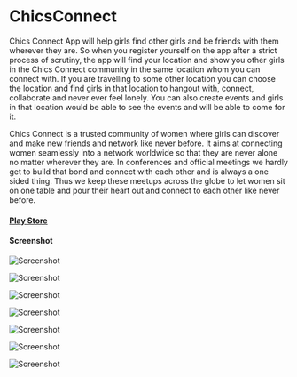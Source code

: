 # ChicsConnect
Chics Connect App will help girls find other girls and be friends with them wherever they are.
So when you register yourself on the app after a strict process of scrutiny, the app will find your location and show you other girls in the Chics Connect community in the same location whom you can connect with. If you are travelling to some other location you can choose the location and find girls in that location to hangout with, connect, collaborate and never ever feel lonely. You can also create events and girls in that location would be able to see the events and will be able to come for it.

Chics Connect is a trusted community of women where girls can discover and make new friends and network like never before. It aims at connecting women seamlessly into a network worldwide so that they are never alone no matter wherever they are.
In conferences and official meetings we hardly get to build that bond and connect with each other and is always a one sided thing. Thus we keep these meetups across the globe to let women sit on one table and pour their heart out and connect to each other like never before.

#### [Play Store](https://play.google.com/store/apps/details?id=and.com.chicsconnect)

#### Screenshot
![Screenshot](https://raw.github.com/anandwana001/ChicsConnect/Screenshots/logo.png)

![Screenshot](https://raw.github.com/anandwana001/ChicsConnect/Screenshots/FirstScreen.png)

![Screenshot](https://raw.github.com/anandwana001/ChicsConnect/Screenshots/Screenshot_2017-10-05-05-48-15-242_and.com.chicsconnect)

![Screenshot](https://raw.github.com/anandwana001/ChicsConnect/Screenshots/Screenshot_2017-09-23-18-32-47-877_com.chicsconnect.png)

![Screenshot](https://raw.github.com/anandwana001/ChicsConnect/Screenshots/Screenshot_2017-09-23-18-32-42-107_com.chicsconnect.png)

![Screenshot](https://raw.github.com/anandwana001/ChicsConnect/Screenshots/Screenshot_2017-09-23-18-32-57-234_com.chicsconnect.png)

![Screenshot](https://raw.github.com/anandwana001/ChicsConnect/Screenshots/Screenshot_2017-09-23-18-33-02-705_com.chicsconnect)

